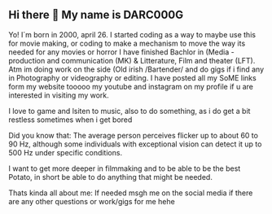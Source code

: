 ## Hi there 👋 My name is DARC000G

Yo! I´m born in 2000, april 26. 
I started coding as a way to maybe use this for movie making, or coding to make a mechanism to move the way its needed for any movies or horror
I have finished Bachlor in (Media - production and communication (MK) & Litterature, Film and theater (LFT). 
Atm im doing work on the side (Old irish /Bartender/ and do gigs if i find any in Photography or videography or editing. I have posted all my SoME links form my website tooooo my youtube and instagram on my profile if u are interested in visiting my work. 

I love to game and lsiten to music, also to do something, as i do get a bit restless sometimes when i get bored

Did you know that: The average person perceives flicker up to about 60 to 90 Hz, although some individuals with exceptional vision can detect it up to 500 Hz under specific conditions.

I want to get more deeper in filmmaking and to be able to be the best Potato, in short be able to do anything that might be needed. 

Thats kinda all about me: If needed msgh me on the social media if there are any other questions or work/gigs for me hehe
